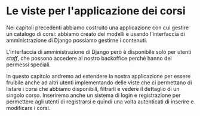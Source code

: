 # Le viste per l'applicazione dei corsi

Nei capitoli precedenti abbiamo costruito una applicazione con cui gestire un catalogo di corsi:
abbiamo creato dei modelli e usando l'interfaccia di amministrazione di Django possiamo gestirne i
contenuti.

L'interfaccia di amministrazione di Django però è disponibile solo per utenti *staff*, che
possono accedere al nostro backoffice perché hanno dei permessi speciali.

In questo capitolo andremo ad estendere la nostra applicazione per essere fruibile anche ad altri
utenti implementando delle viste che ci permettano di listare i corsi che abbiamo disponibili,
filtrarli e vedere il dettaglio di un singolo corso. Inseriremo anche un sistema di login e
registrazione per permettere agli utenti di registrarsi e quindi una volta autenticati di inserire
e modificare i corsi.
